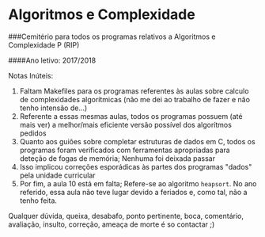 # Algoritmos e Complexidade

###Cemitério para todos os programas relativos a Algoritmos e Complexidade P (RIP)

####Ano letivo: 2017/2018

Notas Inúteis: 

1. Faltam Makefiles para os programas referentes às aulas sobre calculo de complexidades algorítmicas (não me dei ao trabalho de fazer e não tenho intensão de...)
2. Referente a essas mesmas aulas, todos os programas possuem (até mais ver) a melhor/mais eficiente versão possível dos algorítmos pedidos
3. Quanto aos guiões sobre completar estruturas de dados em C, todos os programas foram verificados com ferramentas apropriadas para deteção de fogas de memória; Nenhuma foi deixada passar
4. Isso implicou correções esporádicas às partes dos programas "dados" pela unidade curricular
5. Por fim, a aula 10 está em falta; Refere-se ao algoritmo `heapsort`. No ano referido, essa aula não teve lugar devido a feriados e, como tal, não a tenho feita.

Qualquer dúvida, queixa, desabafo, ponto pertinente, boca, comentário, avaliação, insulto, correção, ameaça de morte é so contactar ;) 